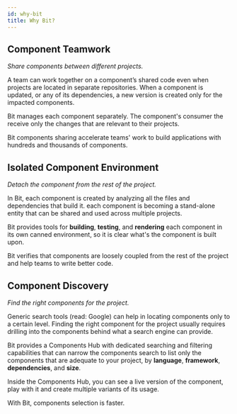 ```yaml
---
id: why-bit
title: Why Bit?
---
```


## Component Teamwork

*Share components between different projects.*

A team can work together on a component’s shared code even when projects are located in separate repositories. When a component is updated, or any of its dependencies, a new version is created only for the impacted components.  

Bit manages each component separately. The component's consumer the receive only the changes that are relevant to their projects.  

Bit components sharing accelerate teams' work to build applications with hundreds and thousands of components.

## Isolated Component Environment

*Detach the component from the rest of the project.*

In Bit, each component is created by analyzing all the files and dependencies that build it. each component is becoming a stand-alone entity that can be shared and used across multiple projects.  

Bit provides tools for **building**, **testing**, and **rendering** each component in its own canned environment, so it is clear what's the component is built upon.  

Bit verifies that components are loosely coupled from the rest of the project and help teams to write better code.  

## Component Discovery

*Find the right components for the project.*

Generic search tools (read: Google) can help in locating components only to a certain level. Finding the right component for the project usually requires drilling into the components behind what a search engine can provide.  

Bit provides a Components Hub with dedicated searching and filtering capabilities that can narrow the components search to list only the components that are adequate to your project, by **language**, **framework**, **dependencies**, and **size**.  

Inside the Components Hub, you can see a live version of the component, play with it and create multiple variants of its usage.  

With Bit, components selection is faster.  
